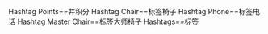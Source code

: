 Hashtag Points==井积分
Hashtag Chair==标签椅子
Hashtag Phone==标签电话
Hashtag Master Chair==标签大师椅子
Hashtags==标签